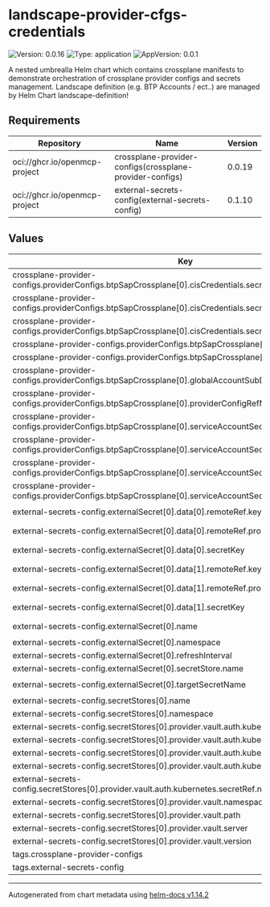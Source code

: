 

# landscape-provider-cfgs-credentials

![Version: 0.0.16](https://img.shields.io/badge/Version-0.0.16-informational?style=flat-square) ![Type: application](https://img.shields.io/badge/Type-application-informational?style=flat-square) ![AppVersion: 0.0.1](https://img.shields.io/badge/AppVersion-0.0.1-informational?style=flat-square)

A nested umbrealla Helm chart which contains crossplane manifests to demonstrate orchestration of crossplane provider configs and secrets management. Landscape definition (e.g. BTP Accounts / ect..) are managed by Helm Chart landscape-definition!

## Requirements

| Repository | Name | Version |
|------------|------|---------|
| oci://ghcr.io/openmcp-project | crossplane-provider-configs(crossplane-provider-configs) | 0.0.19 |
| oci://ghcr.io/openmcp-project | external-secrets-config(external-secrets-config) | 0.1.10 |

## Values

| Key | Type | Default | Description |
|-----|------|---------|-------------|
| crossplane-provider-configs.providerConfigs.btpSapCrossplane[0].cisCredentials.secretRef.key | string | `"btp-cis-provider-credentials"` |  |
| crossplane-provider-configs.providerConfigs.btpSapCrossplane[0].cisCredentials.secretRef.name | string | `"btp-account-mcp-blueprints"` |  |
| crossplane-provider-configs.providerConfigs.btpSapCrossplane[0].cisCredentials.secretRef.namespace | string | `"default"` |  |
| crossplane-provider-configs.providerConfigs.btpSapCrossplane[0].cisCredentials.source | string | `"Secret"` |  |
| crossplane-provider-configs.providerConfigs.btpSapCrossplane[0].cliServerUrl | string | `"https://cli.btp.cloud.sap"` |  |
| crossplane-provider-configs.providerConfigs.btpSapCrossplane[0].globalAccountSubDomain | string | `"globalAccountSubDomain"` |  |
| crossplane-provider-configs.providerConfigs.btpSapCrossplane[0].providerConfigRefName | string | `"provider-config-ref-name-btp-account-mcp-blueprints"` |  |
| crossplane-provider-configs.providerConfigs.btpSapCrossplane[0].serviceAccountSecret.secretRef.key | string | `"btp-service-account-provider-credentials"` |  |
| crossplane-provider-configs.providerConfigs.btpSapCrossplane[0].serviceAccountSecret.secretRef.name | string | `"btp-account-mcp-blueprints"` |  |
| crossplane-provider-configs.providerConfigs.btpSapCrossplane[0].serviceAccountSecret.secretRef.namespace | string | `"default"` |  |
| crossplane-provider-configs.providerConfigs.btpSapCrossplane[0].serviceAccountSecret.source | string | `"Secret"` |  |
| external-secrets-config.externalSecret[0].data[0].remoteRef.key | string | `"btp-endpoint.example/btp-account"` |  |
| external-secrets-config.externalSecret[0].data[0].remoteRef.property | string | `"btp-cis-provider-credentials"` |  |
| external-secrets-config.externalSecret[0].data[0].secretKey | string | `"btp-cis-provider-credentials"` |  |
| external-secrets-config.externalSecret[0].data[1].remoteRef.key | string | `"btp-endpoint.example/btp-account"` |  |
| external-secrets-config.externalSecret[0].data[1].remoteRef.property | string | `"btp-service-account-provider-credentials"` |  |
| external-secrets-config.externalSecret[0].data[1].secretKey | string | `"btp-service-account-provider-credentials"` |  |
| external-secrets-config.externalSecret[0].name | string | `"btp-account-mcp-blueprints"` |  |
| external-secrets-config.externalSecret[0].namespace | string | `"default"` |  |
| external-secrets-config.externalSecret[0].refreshInterval | string | `"15m"` |  |
| external-secrets-config.externalSecret[0].secretStore.name | string | `"hashicorp-vault"` |  |
| external-secrets-config.externalSecret[0].targetSecretName | string | `"btp-account-mcp-blueprints"` |  |
| external-secrets-config.secretStores[0].name | string | `"hashicorp-vault"` |  |
| external-secrets-config.secretStores[0].namespace | string | `"default"` |  |
| external-secrets-config.secretStores[0].provider.vault.auth.kubernetes.mountPath | string | `"kubernetes"` |  |
| external-secrets-config.secretStores[0].provider.vault.auth.kubernetes.role | string | `"mcp-blueprints"` |  |
| external-secrets-config.secretStores[0].provider.vault.auth.kubernetes.secretRef.key | string | `"token"` |  |
| external-secrets-config.secretStores[0].provider.vault.auth.kubernetes.secretRef.name | string | `"vault-token-sa"` |  |
| external-secrets-config.secretStores[0].provider.vault.auth.kubernetes.secretRef.namespace | string | `"default"` |  |
| external-secrets-config.secretStores[0].provider.vault.namespace | string | `"ns1"` |  |
| external-secrets-config.secretStores[0].provider.vault.path | string | `"k8s-clusters"` |  |
| external-secrets-config.secretStores[0].provider.vault.server | string | `"https://vault.example/"` |  |
| external-secrets-config.secretStores[0].provider.vault.version | string | `"v2"` |  |
| tags.crossplane-provider-configs | bool | `true` |  |
| tags.external-secrets-config | bool | `true` |  |

----------------------------------------------
Autogenerated from chart metadata using [helm-docs v1.14.2](https://github.com/norwoodj/helm-docs/releases/v1.14.2)